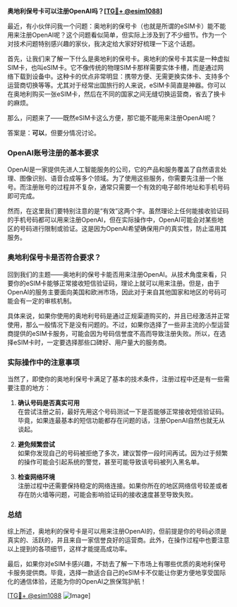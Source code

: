 **奥地利保号卡可以注册OpenAI吗？[[TG💪+ @esim1088](https://t.me/s/esim1088)]**

最近，有小伙伴问我一个问题：奥地利的保号卡（也就是所谓的eSIM卡）能不能用来注册OpenAI呢？这个问题看似简单，但实际上涉及到了不少细节。作为一个对技术问题特别感兴趣的家伙，我决定给大家好好梳理一下这个话题。

首先，让我们来了解一下什么是奥地利的保号卡。奥地利的保号卡其实是一种虚拟SIM卡，也叫eSIM卡。它不像传统的物理SIM卡那样需要实体卡槽，而是通过网络下载到设备中。这种卡的优点非常明显：携带方便、无需更换实体卡、支持多个运营商切换等等。尤其对于经常出国旅行的人来说，eSIM卡简直是神器。你可以在奥地利购买一张eSIM卡，然后在不同的国家之间无缝切换运营商，省去了换卡的麻烦。

那么，问题来了——既然eSIM卡这么方便，那它能不能用来注册OpenAI呢？

答案是：**可以**，但要分情况讨论。

### OpenAI账号注册的基本要求

OpenAI是一家提供先进人工智能服务的公司，它的产品和服务覆盖了自然语言处理、图像识别、语音合成等多个领域。为了使用这些服务，你需要先注册一个账号。而注册账号的过程并不复杂，通常只需要一个有效的电子邮件地址和手机号码即可完成。

然而，在这里我们要特别注意的是“有效”这两个字。虽然理论上任何能接收验证码的手机号码都可以用来注册OpenAI，但在实际操作中，OpenAI可能会对某些地区的号码进行限制或验证。这是因为OpenAI希望确保用户的真实性，防止滥用其服务。

### 奥地利保号卡是否符合要求？

回到我们的主题——奥地利的保号卡能否用来注册OpenAI。从技术角度来看，只要你的eSIM卡能够正常接收短信验证码，理论上就可以用来注册。但是，由于OpenAI的服务主要面向美国和欧洲市场，因此对于来自其他国家和地区的号码可能会有一定的审核机制。

具体来说，如果你使用的奥地利号码是通过正规渠道购买的，并且已经激活并正常使用，那么一般情况下是没有问题的。不过，如果你选择了一些非主流的小型运营商提供的eSIM卡服务，可能会因为号码信誉度不高而导致注册失败。所以，在选择eSIM卡时，一定要选择那些口碑好、用户量大的服务商。

### 实际操作中的注意事项

当然了，即使你的奥地利保号卡满足了基本的技术条件，注册过程中还是有一些需要注意的地方：

1. **确认号码是否真实可用**  
   在尝试注册之前，最好先用这个号码测试一下是否能够正常接收短信验证码。毕竟，如果连最基本的短信功能都存在问题的话，注册OpenAI自然也就无从谈起。

2. **避免频繁尝试**  
   如果你发现自己的号码被拒绝了多次，建议暂停一段时间再试。因为过于频繁的操作可能会引起系统的警觉，甚至可能导致该号码被列入黑名单。

3. **检查网络环境**  
   注册过程中还需要保持稳定的网络连接。如果你所在的地区网络信号较差或者存在防火墙等问题，可能会影响验证码的接收速度甚至导致失败。

### 总结

综上所述，奥地利的保号卡是可以用来注册OpenAI的，但前提是你的号码必须是真实的、活跃的，并且来自一家信誉良好的运营商。此外，在操作过程中也要注意以上提到的各项细节，这样才能提高成功率。

最后，如果你对eSIM卡感兴趣，不妨去了解一下市场上有哪些优质的奥地利保号卡服务提供商。毕竟，选择一款适合自己的eSIM卡不仅能让你更方便地享受国际化的通信体验，还能为你的OpenAI之旅保驾护航！

[[TG💪+ @esim1088](https://t.me/s/esim1088) ![Image](https://i.postimg.cc/4NQfJmqS/Snipaste-2025-05-13-00-14-12.png)]